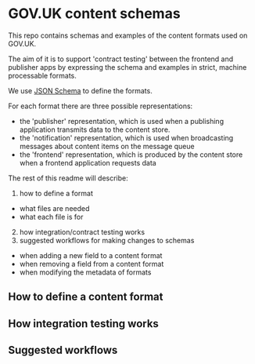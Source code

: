 # GOV.UK content schemas

This repo contains schemas and examples of the content formats used on GOV.UK.

The aim of it is to support 'contract testing' between the frontend and
publisher apps by expressing the schema and examples in strict, machine
processable formats.

We use [JSON Schema](http://json-schema.org/) to define the formats.

For each format there are three possible representations:

* the 'publisher' representation, which is used when a publishing application
  transmits data to the content store.
* the 'notification' representation, which is used when broadcasting messages about content
  items on the message queue
* the 'frontend' representation, which is produced by the content store when a
  frontend application requests data

The rest of this readme will describe:

1. how to define a format
  - what files are needed
  - what each file is for
2. how integration/contract testing works
3. suggested workflows for making changes to schemas
  - when adding a new field to a content format
  - when removing a field from a content format
  - when modifying the metadata of formats

## How to define a content format

## How integration testing works

## Suggested workflows
